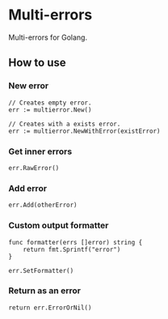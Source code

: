# Multi-errors

Multi-errors for Golang.

## How to use

### New error

``` Golang
// Creates empty error.
err := multierror.New()

// Creates with a exists error.
err := multierror.NewWithError(existError)
```

### Get inner errors

``` Golang
err.RawError()
```

### Add error

``` Golang
err.Add(otherError)
```

### Custom output formatter

``` Golang
func formatter(errs []error) string {
    return fmt.Sprintf("error")
}

err.SetFormatter()
```

### Return as an error

``` Golang
return err.ErrorOrNil()
```
